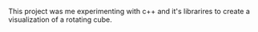 This project was me experimenting with c++ and it's librarires to create a visualization of a rotating cube.
